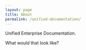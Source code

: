 ```yaml
---
layout: page
title: About
permalink: /unified-documentation/
---
```


Unified Enterprise Documentation.

What would that look like?
